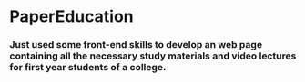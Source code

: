 # PaperEducation
<h3>Just used some front-end skills to develop an web page containing all the necessary study materials and video lectures for first year students of a college.</h3>
